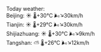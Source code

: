 Today weather:  
Beijing: ☀️   🌡️+30°C 🌬️↘30km/h  
Tianjin: ☀️   🌡️+29°C 🌬️↘30km/h  
Shijiazhuang: ☀️   🌡️+30°C 🌬️↘9km/h  
Tangshan: ⛅️  🌡️+26°C 🌬️↘12km/h  
